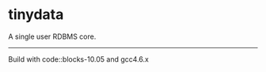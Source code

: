 tinydata
========

A single user RDBMS core.

-----------------------------
Build with code::blocks-10.05 and gcc4.6.x